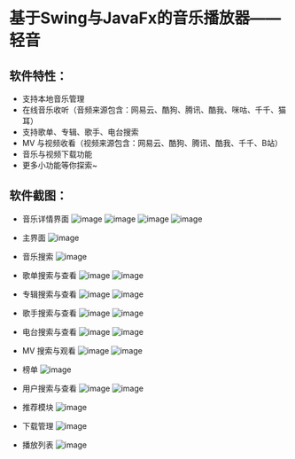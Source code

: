 # 基于Swing与JavaFx的音乐播放器——轻音

## 软件特性：
- 支持本地音乐管理
- 在线音乐收听（音频来源包含：网易云、酷狗、腾讯、酷我、咪咕、千千、猫耳）
- 支持歌单、专辑、歌手、电台搜索
- MV 与视频收看（视频来源包含：网易云、酷狗、腾讯、酷我、千千、B站）
- 音乐与视频下载功能
- 更多小功能等你探索~

## 软件截图：
- 音乐详情界面
![image](https://user-images.githubusercontent.com/70871914/198876047-956be641-f115-40be-8958-ca20e25f664e.png)
![image](https://user-images.githubusercontent.com/70871914/198876064-ed192849-ab63-481d-b1f1-80768928fb7d.png)
![image](https://user-images.githubusercontent.com/70871914/198876077-7f24aed8-f83d-4189-b7d4-afc2cd3fab38.png)
![image](https://user-images.githubusercontent.com/70871914/198876086-d3e9ac2c-a04f-4feb-9ed4-6dda0163a19e.png)

- 主界面
![image](https://user-images.githubusercontent.com/70871914/198876113-4e097d37-4b0b-4a91-b1b1-bd6c4079d306.png)

- 音乐搜索
![image](https://user-images.githubusercontent.com/70871914/198876143-2da0a217-49ca-4610-9911-15bcc85cb314.png)

- 歌单搜索与查看
![image](https://user-images.githubusercontent.com/70871914/198876156-d412534c-8a1c-4d2a-bc1e-38a4bc32f65f.png)
![image](https://user-images.githubusercontent.com/70871914/198876168-84ff21be-f221-4cdc-bca4-fc5f010a370d.png)

- 专辑搜索与查看
![image](https://user-images.githubusercontent.com/70871914/198876187-a78be9d4-4d6f-4744-834e-78f5f3710f4c.png)
![image](https://user-images.githubusercontent.com/70871914/198876194-07d84fb3-b0dd-4db1-b55e-a498623004f7.png)

- 歌手搜索与查看
![image](https://user-images.githubusercontent.com/70871914/198876206-d7e08140-c324-4de2-bf89-6187fc54bb48.png)
![image](https://user-images.githubusercontent.com/70871914/198876213-fb41daa8-7260-4aeb-951e-ac4662060fdc.png)

- 电台搜索与查看
![image](https://user-images.githubusercontent.com/70871914/198876244-b7181d11-b9ea-45a4-a6bb-da33cfd097bb.png)
![image](https://user-images.githubusercontent.com/70871914/198876249-15b1f90c-80a9-4876-98f9-89cf5660e00f.png)

- MV 搜索与观看
![image](https://user-images.githubusercontent.com/70871914/198876285-6055ab49-4a54-49ff-aff1-e89d1344feb9.png)
![image](https://user-images.githubusercontent.com/70871914/198876297-a0f82d8c-0b49-466a-8707-b85465ead468.png)

- 榜单
![image](https://user-images.githubusercontent.com/70871914/198876313-e2abf9ee-855f-4d45-92d9-39aa2d461660.png)

- 用户搜索与查看
![image](https://user-images.githubusercontent.com/70871914/198876346-1123b751-eb48-49bd-89d7-20a77cb92816.png)
![image](https://user-images.githubusercontent.com/70871914/198876391-85eb0262-c548-4e6b-aae1-6dab547a5fe9.png)

- 推荐模块
![image](https://user-images.githubusercontent.com/70871914/198876412-4be55065-1fe5-4400-9d4a-f65dfe045054.png)

- 下载管理
![image](https://user-images.githubusercontent.com/70871914/198876426-47eea68a-a951-4c40-a781-c457970f055f.png)

- 播放列表
![image](https://user-images.githubusercontent.com/70871914/198876433-e69b718f-84bc-4ea9-9cca-3708b8b47b5b.png)
